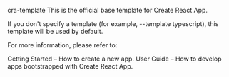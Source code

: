 cra-template
This is the official base template for Create React App.

If you don't specify a template (for example, --template typescript), this template will be used by default.

For more information, please refer to:

Getting Started – How to create a new app.
User Guide – How to develop apps bootstrapped with Create React App.
